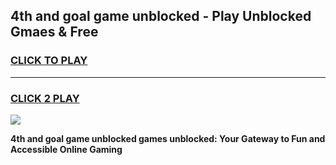 
## 4th and goal game unblocked - Play Unblocked Gmaes & Free
<h3>
<a href="https://news.freeplayer.one?title=4th_and_goal_game_unblocked&ref=23F">CLICK TO PLAY</a></h3>
<hr>

<h3>
<a href="https://news.freeplayer.one?title=4th_and_goal_game_unblocked&ref=23F">CLICK 2 PLAY</a>
  
</h3>

<a href="https://news.freeplayer.one?title=4th_and_goal_game_unblocked&ref=23F/"><img src="https://clearcache.store/games.png"></a>


**4th and goal game unblocked games unblocked: Your Gateway to Fun and Accessible Online Gaming**
